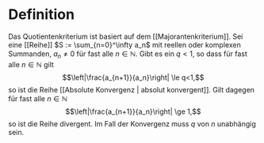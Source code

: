 # Definition
Das Quotientenkriterium ist basiert auf dem [[Majorantenkriterium]]. 
Sei eine [[Reihe]]  $S := \sum_{n=0}^\infty a_n$ mit reellen oder komplexen Summanden, $a_n\neq0$ für fast alle $n \in \mathbb N$.
Gibt es ein $q < 1$, so dass für fast alle $n\in \mathbb{N}$ gilt
$$\left|\frac{a_{n+1}}{a_n}\right| \le q<1,$$
so ist die Reihe [[Absolute Konvergenz | absolut konvergent]]. Gilt dagegen für fast alle $n\in \mathbb{N}$ 
$$\left|\frac{a_{n+1}}{a_n}\right| \ge 1,$$
so ist die Reihe divergent.
Im Fall der Konvergenz muss $q$ von $n$ unabhängig sein.
